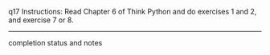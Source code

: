 q17 Instructions: Read Chapter 6 of Think Python and do exercises 1 and 2,
and exercise 7 or 8.




---------------------------------------------------

completion status and notes
